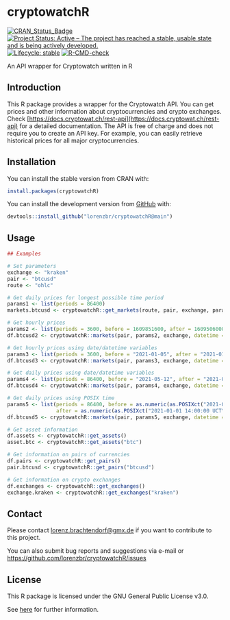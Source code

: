 # cryptowatchR

<!-- badges: start -->
[![CRAN_Status_Badge](https://www.r-pkg.org/badges/version/cryptowatchR)](https://cran.r-project.org/package=cryptowatchR)
[![Project Status: Active – The project has reached a stable, usable state and is being actively developed.](https://www.repostatus.org/badges/latest/active.svg)](https://www.repostatus.org/#active)
[![Lifecycle:
stable](https://img.shields.io/badge/lifecycle-stable-green.svg)](https://lifecycle.r-lib.org/articles/stages.html#stable-1)
[![R-CMD-check](https://github.com/lorenzbr/cryptowatchR/workflows/R-CMD-check/badge.svg)](https://github.com/lorenzbr/cryptowatchR/actions)
<!-- badges: end -->

An API wrapper for Cryptowatch written in R


## Introduction

This R package provides a wrapper for the Cryptowatch API. You can get prices and other information about cryptocurrencies and crypto exchanges. Check [https://docs.cryptowat.ch/rest-api](https://docs.cryptowat.ch/rest-api) for a detailed documentation. The API is free of charge and does not require you to create an API key. For example, you can easily retrieve historical prices for all major cryptocurrencies.


## Installation

You can install the stable version from CRAN with:
```R
install.packages(cryptowatchR)
```

You can install the development version from
[GitHub](https://github.com/) with:

```R
devtools::install_github("lorenzbr/cryptowatchR@main")
```


## Usage

```R
## Examples

# Set parameters
exchange <- "kraken"
pair <- "btcusd"
route <- "ohlc"

# Get daily prices for longest possible time period
params1 <- list(periods = 86400)
markets.btcusd <- cryptowatchR::get_markets(route, pair, exchange, params1)

# Get hourly prices
params2 <- list(periods = 3600, before = 1609851600, after = 1609506000)
df.btcusd2 <- cryptowatchR::markets(pair, params2, exchange, datetime = FALSE)

# Get hourly prices using date/datetime variables
params3 <- list(periods = 3600, before = "2021-01-05", after = "2021-01-01")
df.btcusd3 <- cryptowatchR::markets(pair, params3, exchange, datetime = TRUE)

# Get daily prices using date/datetime variables
params4 <- list(periods = 86400, before = "2021-05-12", after = "2021-01-01")
df.btcusd4 <- cryptowatchR::markets(pair, params4, exchange, datetime = TRUE)

# Get daily prices using POSIX time
params5 <- list(periods = 86400, before = as.numeric(as.POSIXct("2021-05-12 14:00:00 UCT")),
                after = as.numeric(as.POSIXct("2021-01-01 14:00:00 UCT")))
df.btcusd5 <- cryptowatchR::markets(pair, params5, exchange, datetime = FALSE)

# Get asset information
df.assets <- cryptowatchR::get_assets()
asset.btc <- cryptowatchR::get_assets("btc")

# Get information on pairs of currencies
df.pairs <- cryptowatchR::get_pairs()
pair.btcusd <- cryptowatchR::get_pairs("btcusd")

# Get information on crypto exchanges
df.exchanges <- cryptowatchR::get_exchanges()
exchange.kraken <- cryptowatchR::get_exchanges("kraken")
```


## Contact

Please contact <lorenz.brachtendorf@gmx.de> if you want to contribute to this project.

You can also submit bug reports and suggestions via e-mail or <https://github.com/lorenzbr/cryptowatchR/issues> 


## License

This R package is licensed under the GNU General Public License v3.0.

See [here](https://github.com/lorenzbr/cryptowatchR/blob/main/LICENSE) for further information.
